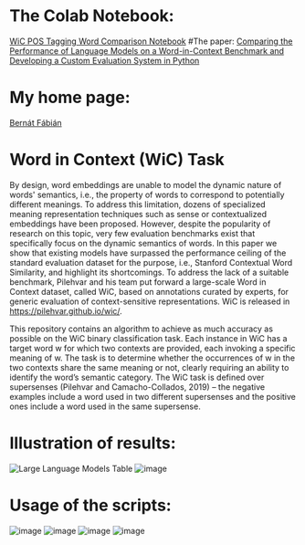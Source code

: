 # The Colab Notebook:
[WiC POS Tagging Word Comparison Notebook](https://colab.research.google.com/drive/1_UdMjugchWWHVrgETc9T1wsYs0R-67wh#scrollTo=9OlQSKyWfH9Y)
#The paper:
[Comparing the Performance of Language Models on a Word-in-Context Benchmark and Developing a Custom Evaluation System in Python](https://www.overleaf.com/read/hdsmwqzsjyhy#e73a16)
# My home page:
[Bernát Fábián](https://fabbernat.github.io/)

# Word in Context (WiC) Task
By design, word embeddings are unable to model the dynamic nature of words' semantics, i.e., the property of words to correspond to potentially different meanings. To address this limitation, dozens of specialized meaning representation techniques such as sense or contextualized embeddings have been proposed. However, despite the popularity of research on this topic, very few evaluation benchmarks exist that specifically focus on the dynamic semantics of words. In this paper we show that existing models have surpassed the performance ceiling of the standard evaluation dataset for the purpose, i.e., Stanford Contextual Word Similarity, and highlight its shortcomings. To address the lack of a suitable benchmark, Pilehvar and his team put forward a large-scale Word in Context dataset, called WiC, based on annotations curated by experts, for generic evaluation of context-sensitive representations. WiC is released in https://pilehvar.github.io/wic/.

This repository contains an algorithm to achieve as much accuracy as possible on the WiC
binary classification task. Each instance in WiC
has a target word w for which two contexts are
provided, each invoking a specific meaning of w.
The task is to determine whether the occurrences
of w in the two contexts share the same meaning
or not, clearly requiring an ability to identify the
word’s semantic category. The WiC task is defined
over supersenses (Pilehvar and Camacho-Collados,
2019) – the negative examples include a word used
in two different supersenses and the positive ones
include a word used in the same supersense.

# Illustration of results:
![Large Language Models Table](https://github.com/user-attachments/assets/b5c7e5db-df58-4cbb-815b-d23d88f1f1da)
![image](https://github.com/user-attachments/assets/40cec6ac-9306-49ab-9749-156a22308541)

# Usage of the scripts:
![image](https://github.com/user-attachments/assets/ae79159c-16c2-4018-a51c-c483ade90183)
![image](https://github.com/user-attachments/assets/768bc99d-7a77-4ab5-877d-1e5578afb8f1)
![image](https://github.com/user-attachments/assets/d3221ae1-f9a1-4295-bfb5-8f6db278d777)
![image](https://github.com/user-attachments/assets/f99d52f4-4af6-4f3b-9571-0b4d8ba01170)
